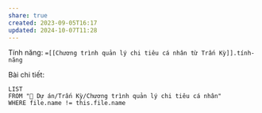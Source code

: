 ```yaml
---
share: true
created: 2023-09-05T16:17
updated: 2024-10-07T11:28
---
```

Tính năng: `=[[Chương trình quản lý chi tiêu cá nhân từ Trấn Kỳ]].tính-năng`

Bài chi tiết:
```dataview
LIST
FROM "📐 Dự án/Trấn Kỳ/Chương trình quản lý chi tiêu cá nhân" 
WHERE file.name != this.file.name
```
